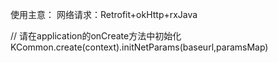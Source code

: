 使用主意：
网络请求：Retrofit+okHttp+rxJava


// 请在application的onCreate方法中初始化
KCommon.create(context).initNetParams(baseurl,paramsMap)
